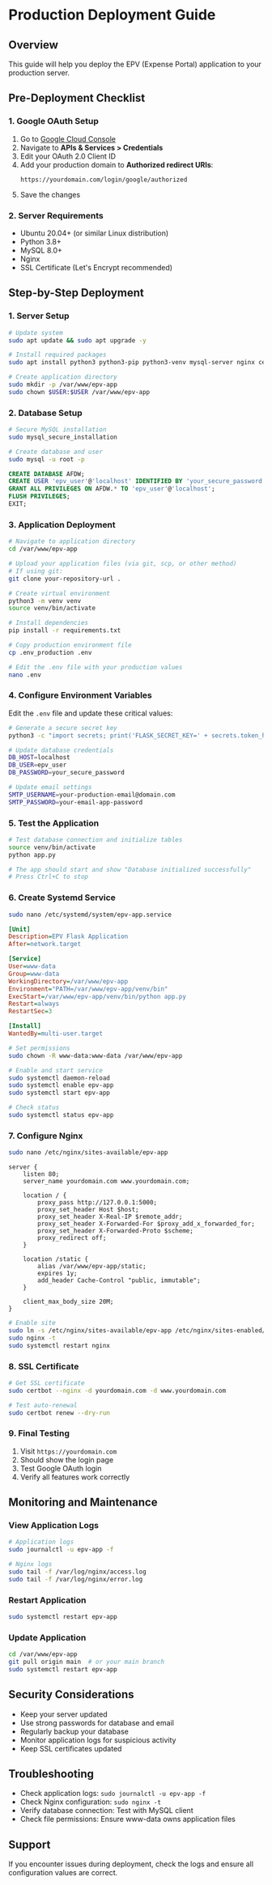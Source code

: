 # Production Deployment Guide

## Overview
This guide will help you deploy the EPV (Expense Portal) application to your production server.

## Pre-Deployment Checklist

### 1. Google OAuth Setup
1. Go to [Google Cloud Console](https://console.cloud.google.com/)
2. Navigate to **APIs & Services > Credentials**
3. Edit your OAuth 2.0 Client ID
4. Add your production domain to **Authorized redirect URIs**:
   ```
   https://yourdomain.com/login/google/authorized
   ```
5. Save the changes

### 2. Server Requirements
- Ubuntu 20.04+ (or similar Linux distribution)
- Python 3.8+
- MySQL 8.0+
- Nginx
- SSL Certificate (Let's Encrypt recommended)

## Step-by-Step Deployment

### 1. Server Setup
```bash
# Update system
sudo apt update && sudo apt upgrade -y

# Install required packages
sudo apt install python3 python3-pip python3-venv mysql-server nginx certbot python3-certbot-nginx -y

# Create application directory
sudo mkdir -p /var/www/epv-app
sudo chown $USER:$USER /var/www/epv-app
```

### 2. Database Setup
```bash
# Secure MySQL installation
sudo mysql_secure_installation

# Create database and user
sudo mysql -u root -p
```

```sql
CREATE DATABASE AFDW;
CREATE USER 'epv_user'@'localhost' IDENTIFIED BY 'your_secure_password';
GRANT ALL PRIVILEGES ON AFDW.* TO 'epv_user'@'localhost';
FLUSH PRIVILEGES;
EXIT;
```

### 3. Application Deployment
```bash
# Navigate to application directory
cd /var/www/epv-app

# Upload your application files (via git, scp, or other method)
# If using git:
git clone your-repository-url .

# Create virtual environment
python3 -m venv venv
source venv/bin/activate

# Install dependencies
pip install -r requirements.txt

# Copy production environment file
cp .env_production .env

# Edit the .env file with your production values
nano .env
```

### 4. Configure Environment Variables
Edit the `.env` file and update these critical values:

```bash
# Generate a secure secret key
python3 -c "import secrets; print('FLASK_SECRET_KEY=' + secrets.token_hex(32))"

# Update database credentials
DB_HOST=localhost
DB_USER=epv_user
DB_PASSWORD=your_secure_password

# Update email settings
SMTP_USERNAME=your-production-email@domain.com
SMTP_PASSWORD=your-email-app-password
```

### 5. Test the Application
```bash
# Test database connection and initialize tables
source venv/bin/activate
python app.py

# The app should start and show "Database initialized successfully"
# Press Ctrl+C to stop
```

### 6. Create Systemd Service
```bash
sudo nano /etc/systemd/system/epv-app.service
```

```ini
[Unit]
Description=EPV Flask Application
After=network.target

[Service]
User=www-data
Group=www-data
WorkingDirectory=/var/www/epv-app
Environment="PATH=/var/www/epv-app/venv/bin"
ExecStart=/var/www/epv-app/venv/bin/python app.py
Restart=always
RestartSec=3

[Install]
WantedBy=multi-user.target
```

```bash
# Set permissions
sudo chown -R www-data:www-data /var/www/epv-app

# Enable and start service
sudo systemctl daemon-reload
sudo systemctl enable epv-app
sudo systemctl start epv-app

# Check status
sudo systemctl status epv-app
```

### 7. Configure Nginx
```bash
sudo nano /etc/nginx/sites-available/epv-app
```

```nginx
server {
    listen 80;
    server_name yourdomain.com www.yourdomain.com;

    location / {
        proxy_pass http://127.0.0.1:5000;
        proxy_set_header Host $host;
        proxy_set_header X-Real-IP $remote_addr;
        proxy_set_header X-Forwarded-For $proxy_add_x_forwarded_for;
        proxy_set_header X-Forwarded-Proto $scheme;
        proxy_redirect off;
    }

    location /static {
        alias /var/www/epv-app/static;
        expires 1y;
        add_header Cache-Control "public, immutable";
    }

    client_max_body_size 20M;
}
```

```bash
# Enable site
sudo ln -s /etc/nginx/sites-available/epv-app /etc/nginx/sites-enabled/
sudo nginx -t
sudo systemctl restart nginx
```

### 8. SSL Certificate
```bash
# Get SSL certificate
sudo certbot --nginx -d yourdomain.com -d www.yourdomain.com

# Test auto-renewal
sudo certbot renew --dry-run
```

### 9. Final Testing
1. Visit `https://yourdomain.com`
2. Should show the login page
3. Test Google OAuth login
4. Verify all features work correctly

## Monitoring and Maintenance

### View Application Logs
```bash
# Application logs
sudo journalctl -u epv-app -f

# Nginx logs
sudo tail -f /var/log/nginx/access.log
sudo tail -f /var/log/nginx/error.log
```

### Restart Application
```bash
sudo systemctl restart epv-app
```

### Update Application
```bash
cd /var/www/epv-app
git pull origin main  # or your main branch
sudo systemctl restart epv-app
```

## Security Considerations
- Keep your server updated
- Use strong passwords for database and email
- Regularly backup your database
- Monitor application logs for suspicious activity
- Keep SSL certificates updated

## Troubleshooting
- Check application logs: `sudo journalctl -u epv-app -f`
- Check Nginx configuration: `sudo nginx -t`
- Verify database connection: Test with MySQL client
- Check file permissions: Ensure www-data owns application files

## Support
If you encounter issues during deployment, check the logs and ensure all configuration values are correct.
